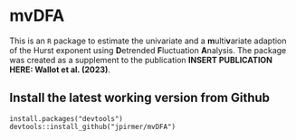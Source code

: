 # mvDFA
This is an `R` package to estimate the univariate and a **m**ulti**v**ariate adaption of the Hurst exponent using **D**etrended **F**luctuation **A**nalysis. The package was created as a supplement to the publication **INSERT PUBLICATION HERE: Wallot et al. (2023)**.

## Install the latest working version from Github
```{r}
install.packages("devtools")
devtools::install_github("jpirmer/mvDFA")
```


